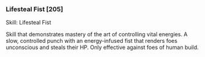 ### Lifesteal Fist [205]

Skill: Lifesteal Fist

Skill that demonstrates mastery of the art of controlling vital energies. A slow, controlled punch with an energy-infused fist that renders foes unconscious and steals their HP. Only effective against foes of human build.